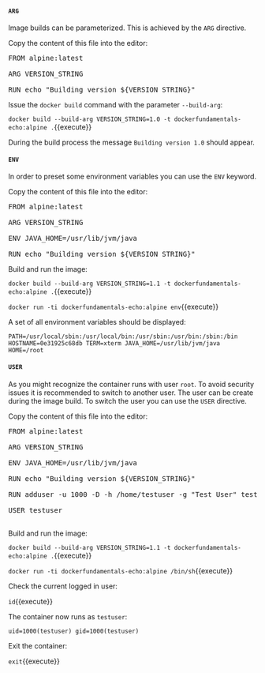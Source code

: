 #### `ARG`

Image builds can be parameterized. This is achieved by the `ARG` directive.

Copy the content of this file into the editor:

<pre class="file" data-filename="Dockerfile" data-target="replace">FROM alpine:latest

ARG VERSION_STRING
                                                                 
RUN echo "Building version ${VERSION_STRING}"
</pre>

Issue the `docker build` command with the parameter `--build-arg`:

`docker build --build-arg VERSION_STRING=1.0 -t dockerfundamentals-echo:alpine .`{{execute}}

During the build process the message `Building version 1.0` should appear.

#### `ENV`

In order to preset some environment variables you can use the `ENV` keyword.

Copy the content of this file into the editor:

<pre class="file" data-filename="Dockerfile" data-target="replace">FROM alpine:latest

ARG VERSION_STRING

ENV JAVA_HOME=/usr/lib/jvm/java
                                                                 
RUN echo "Building version ${VERSION_STRING}"
</pre>

Build and run the image:

`docker build --build-arg VERSION_STRING=1.1 -t dockerfundamentals-echo:alpine .`{{execute}}

`docker run -ti dockerfundamentals-echo:alpine env`{{execute}}

A set of all environment variables should be displayed:

`
PATH=/usr/local/sbin:/usr/local/bin:/usr/sbin:/usr/bin:/sbin:/bin
HOSTNAME=0e31925c68db
TERM=xterm
JAVA_HOME=/usr/lib/jvm/java
HOME=/root
`

#### `USER`

As you might recognize the container runs with user `root`. To avoid security issues it is recommended to switch to another user. The user can be create during the image build. To switch the user you can use the `USER` directive.

Copy the content of this file into the editor:

<pre class="file" data-filename="Dockerfile" data-target="replace">FROM alpine:latest

ARG VERSION_STRING

ENV JAVA_HOME=/usr/lib/jvm/java
                                                                 
RUN echo "Building version ${VERSION_STRING}"

RUN adduser -u 1000 -D -h /home/testuser -g "Test User" testuser

USER testuser

</pre>

Build and run the image:

`docker build --build-arg VERSION_STRING=1.1 -t dockerfundamentals-echo:alpine .`{{execute}}

`docker run -ti dockerfundamentals-echo:alpine /bin/sh`{{execute}}

Check the current logged in user:

`id`{{execute}}

The container now runs as `testuser`:

`uid=1000(testuser) gid=1000(testuser)`

Exit the container:

`exit`{{execute}}